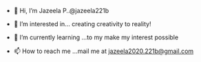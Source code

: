 - 👋 Hi, I’m Jazeela P..@jazeela221b
- 👀 I’m interested in... creating creativity to reality!
- 🌱 I’m currently learning ...to my make my interest possible

- 📫 How to reach me ...mail me at jazeela2020.221b@gmail.com

<!---
jazeela221b/jazeela221b is a ✨ special ✨ repository because its `README.md` (this file) appears on your GitHub profile.
You can click the Preview link to take a look at your changes.
--->
